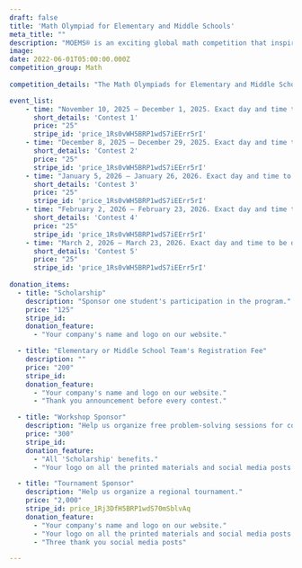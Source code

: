 ```yaml
---
draft: false
title: 'Math Olympiad for Elementary and Middle Schools'
meta_title: ""
description: "MOEMS® is an exciting global math competition that inspires creativity, sharpens problem-solving skills, and empowers students in grades 4-8 to excel and have fun with math!"
image: 
date: 2022-06-01T05:00:00.000Z
competition_group: Math
  
competition_details: "The Math Olympiads for Elementary and Middle Schools (MOEMS®) is a globally recognized math competition program aimed at fostering problem-solving skills, mathematical creativity, and ingenuity among students. Established in 1979, MOEMS® serves over 120,000 participants annually from all 50 U.S. states and 39 countries. The program offers contests for two divisions: Grades 4-6 (Division E) and Grades 6-8 (Division M), with teams of up to 35 students. MOEMS® provides both paper-based and online test formats, making it accessible for traditional and remote settings. It emphasizes teaching multiple strategies for innovative problem-solving in a fun and challenging environment."

event_list:
    - time: "November 10, 2025 – December 1, 2025. Exact day and time to be determined."
      short_details: 'Contest 1'
      price: "25"
      stripe_id: 'price_1Rs0vWH5BRP1wdS7iEErr5rI'
    - time: "December 8, 2025 – December 29, 2025. Exact day and time to be determined."
      short_details: 'Contest 2'
      price: "25"
      stripe_id: 'price_1Rs0vWH5BRP1wdS7iEErr5rI'
    - time: "January 5, 2026 – January 26, 2026. Exact day and time to be determined."
      short_details: 'Contest 3'
      price: "25"
      stripe_id: 'price_1Rs0vWH5BRP1wdS7iEErr5rI'
    - time: "February 2, 2026 – February 23, 2026. Exact day and time to be determined."
      short_details: 'Contest 4'
      price: "25"
      stripe_id: 'price_1Rs0vWH5BRP1wdS7iEErr5rI'
    - time: "March 2, 2026 – March 23, 2026. Exact day and time to be determined."
      short_details: 'Contest 5'
      price: "25"
      stripe_id: 'price_1Rs0vWH5BRP1wdS7iEErr5rI'
    
donation_items: 
  - title: "Scholarship"
    description: "Sponsor one student's participation in the program."
    price: "125"
    stripe_id: 
    donation_feature:
      - "Your company's name and logo on our website."

  - title: "Elementary or Middle School Team's Registration Fee"
    description: ""
    price: "200"
    stripe_id: 
    donation_feature:
      - "Your company's name and logo on our website."
      - "Thank you announcement before every contest."

  - title: "Workshop Sponsor"
    description: "Help us organize free problem-solving sessions for community students. The donation pays for supplies, staffing, and thank you gift for the lecturer."
    price: "300"
    stripe_id: 
    donation_feature:
      - "All 'Scholarship' benefits."
      - "Your logo on all the printed materials and social media posts advertising the event."

  - title: "Tournament Sponsor"
    description: "Help us organize a regional tournament."
    price: "2,000"
    stripe_id: price_1Rj3DfH5BRP1wdS70mSblvAq
    donation_feature:
      - "Your company's name and logo on our website."
      - "Your logo on all the printed materials and social media posts advertising the event."
      - "Three thank you social media posts"

---
```

